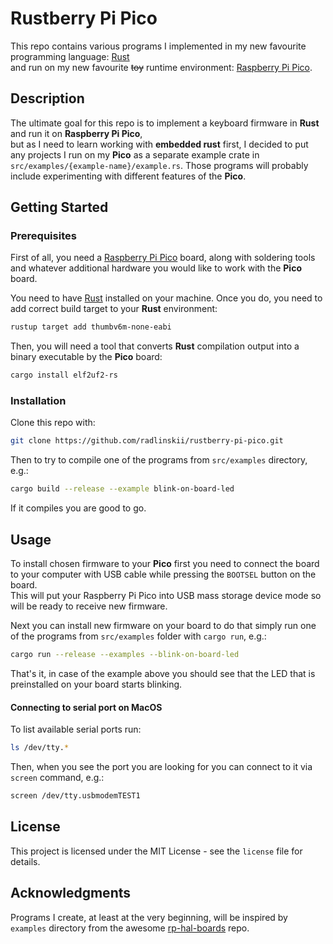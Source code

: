 # Rustberry Pi Pico

This repo contains various programs I implemented in my new favourite programming language: [Rust](https://www.rust-lang.org)<br/> and run on my new favourite ~~toy~~ runtime environment: [Raspberry Pi Pico](https://www.raspberrypi.com/products/raspberry-pi-pico/).

## Description

The ultimate goal for this repo is to implement a keyboard firmware in **Rust** and run it on **Raspberry Pi Pico**,<br/>
but as I need to learn working with **embedded rust** first, I decided to put any projects I run on my **Pico** as a separate example crate in `src/examples/{example-name}/example.rs`. Those programs will probably include experimenting with different features of the **Pico**.

## Getting Started

### Prerequisites

First of all, you need a [Raspberry Pi Pico](https://www.raspberrypi.com/products/raspberry-pi-pico/) board, along with soldering tools and whatever additional hardware you would like to work with the **Pico** board.

You need to have [Rust](https://www.rust-lang.org/tools/install) installed on your machine.
Once you do, you need to add correct build target to your **Rust** environment:

```sh
rustup target add thumbv6m-none-eabi
```

Then, you will need a tool that converts **Rust** compilation output into a binary executable by the **Pico** board:

```sh
cargo install elf2uf2-rs
```

### Installation

Clone this repo with:

```sh
git clone https://github.com/radlinskii/rustberry-pi-pico.git
```

Then to try to compile one of the programs from `src/examples` directory, e.g.:

```sh
cargo build --release --example blink-on-board-led
```

If it compiles you are good to go.

## Usage

To install chosen firmware to your **Pico** first you need to connect the board to your computer with USB cable while pressing the `BOOTSEL` button on the board.<br/>
This will put your Raspberry Pi Pico into USB mass storage device mode so will be ready to receive new firmware.

Next you can install new firmware on your board to do that simply run one of the programs from `src/examples` folder with `cargo run`, e.g.:

```sh
cargo run --release --examples --blink-on-board-led
```

That's it, in case of the example above you should see that the LED that is preinstalled on your board starts blinking.

#### Connecting to serial port on MacOS

To list available serial ports run:

```sh
ls /dev/tty.*
```

Then, when you see the port you are looking for you can connect to it via `screen` command, e.g.:

```sh
screen /dev/tty.usbmodemTEST1
```

## License

This project is licensed under the MIT License - see the `license` file for details.

## Acknowledgments

Programs I create, at least at the very beginning, will be inspired by `examples` directory from the awesome [rp-hal-boards](https://github.com/rp-rs/rp-hal-boards/tree/main/boards/rp-pico) repo.
